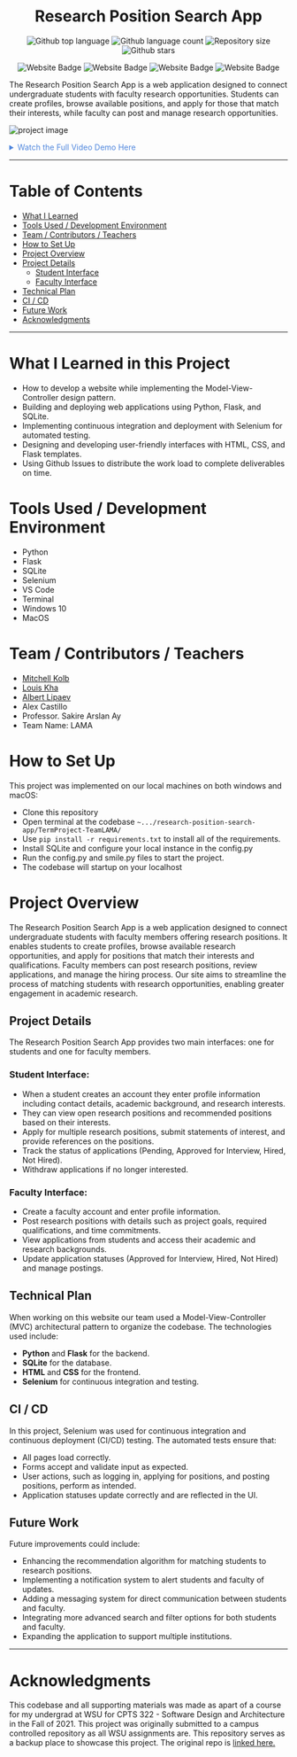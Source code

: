 
<h1 align="center">Research Position Search App</h1>

<p align="center">
  <img alt="Github top language" src="https://img.shields.io/github/languages/top/mitchellkolb/research-position-search-app?color=003B57">

  <img alt="Github language count" src="https://img.shields.io/github/languages/count/mitchellkolb/research-position-search-app?color=003B57">

  <img alt="Repository size" src="https://img.shields.io/github/repo-size/mitchellkolb/research-position-search-app?color=003B57">

  <img alt="Github stars" src="https://img.shields.io/github/stars/mitchellkolb/research-position-search-app?color=003B57" />
</p>

<p align="center">
<img
    src="https://img.shields.io/badge/Python-3776AB?style=for-the-badge&logo=Python&logoColor=white"
    alt="Website Badge" />
<img
    src="https://img.shields.io/badge/Flask-0078D6?style=for-the-badge&logo=flask&logoColor=white"
    alt="Website Badge" />
<img
    src="https://img.shields.io/badge/sqlite-003B57?style=for-the-badge&logo=sqlite&logoColor=white"
    alt="Website Badge" />
<img
    src="https://img.shields.io/badge/selenium-43B02A?style=for-the-badge&logo=selenium&logoColor=white"
    alt="Website Badge" />
</p>

The Research Position Search App is a web application designed to connect undergraduate students with faculty research opportunities. Students can create profiles, browse available positions, and apply for those that match their interests, while faculty can post and manage research opportunities.

![project image](resources/lama.gif)

<details>
<summary style="color:#5087dd">Watch the Full Video Demo Here</summary>

[![Full Video Demo Here](https://img.youtube.com/vi/XV8JiobX_7g/0.jpg)](https://www.youtube.com/watch?v=XV8JiobX_7g)

</details>

---


# Table of Contents
- [What I Learned](#what-i-learned-in-this-project)
- [Tools Used / Development Environment](#tools-used--development-environment)
- [Team / Contributors / Teachers](#team--contributors--teachers)
- [How to Set Up](#how-to-set-up)
- [Project Overview](#project-overview)
- [Project Details](#project-details)
   - [Student Interface](#student-interface)
   - [Faculty Interface](#faculty-interface)
- [Technical Plan](#technical-plan)
- [CI / CD](#ci--cd)
- [Future Work](#future-work)
- [Acknowledgments](#acknowledgments)

---

# What I Learned in this Project
- How to develop a website while implementing the Model-View-Controller design pattern.
- Building and deploying web applications using Python, Flask, and SQLite.
- Implementing continuous integration and deployment with Selenium for automated testing.
- Designing and developing user-friendly interfaces with HTML, CSS, and Flask templates.
- Using Github Issues to distribute the work load to complete deliverables on time.



# Tools Used / Development Environment
- Python
- Flask
- SQLite
- Selenium
- VS Code
- Terminal
- Windows 10
- MacOS





# Team / Contributors / Teachers
- [Mitchell Kolb](https://github.com/mitchellkolb)
- [Louis Kha](https://github.com/LouisKha)
- [Albert Lipaev](https://github.com/Endeavour-Innovations-Inc)
- Alex Castillo
- Professor. Sakire Arslan Ay
- Team Name: LAMA



# How to Set Up
This project was implemented on our local machines on both windows and macOS:
- Clone this repository 
- Open terminal at the codebase `~.../research-position-search-app/TermProject-TeamLAMA/`
- Use `pip install -r requirements.txt` to install all of the requirements.
- Install SQLite and configure your local instance in the config.py
- Run the config.py and smile.py files to start the project.
- The codebase will startup on your localhost






# Project Overview
The Research Position Search App is a web application designed to connect undergraduate students with faculty members offering research positions. It enables students to create profiles, browse available research opportunities, and apply for positions that match their interests and qualifications. Faculty members can post research positions, review applications, and manage the hiring process. Our site aims to streamline the process of matching students with research opportunities, enabling greater engagement in academic research.

## Project Details
The Research Position Search App provides two main interfaces: one for students and one for faculty members.

### Student Interface:
- When a student creates an account they enter profile information including contact details, academic background, and research interests.
- They can view open research positions and recommended positions based on their interests.
- Apply for multiple research positions, submit statements of interest, and provide references on the positions.
- Track the status of applications (Pending, Approved for Interview, Hired, Not Hired).
- Withdraw applications if no longer interested.

### Faculty Interface:
- Create a faculty account and enter profile information.
- Post research positions with details such as project goals, required qualifications, and time commitments.
- View applications from students and access their academic and research backgrounds.
- Update application statuses (Approved for Interview, Hired, Not Hired) and manage postings.

## Technical Plan
When working on this website our team used a Model-View-Controller (MVC) architectural pattern to organize the codebase. The technologies used include:
- **Python** and **Flask** for the backend.
- **SQLite** for the database.
- **HTML** and **CSS** for the frontend.
- **Selenium** for continuous integration and testing.


## CI / CD
In this project, Selenium was used for continuous integration and continuous deployment (CI/CD) testing. The automated tests ensure that:
- All pages load correctly.
- Forms accept and validate input as expected.
- User actions, such as logging in, applying for positions, and posting positions, perform as intended.
- Application statuses update correctly and are reflected in the UI.

## Future Work
Future improvements could include:
- Enhancing the recommendation algorithm for matching students to research positions.
- Implementing a notification system to alert students and faculty of updates.
- Adding a messaging system for direct communication between students and faculty.
- Integrating more advanced search and filter options for both students and faculty.
- Expanding the application to support multiple institutions.






--- 
# Acknowledgments
This codebase and all supporting materials was made as apart of a course for my undergrad at WSU for CPTS 322 - Software Design and Architecture in the Fall of 2021. This project was originally submitted to a campus controlled repository as all WSU assignments are. This repository serves as a backup place to showcase this project. The original repo is [linked here.](https://github.com/WSU-CptS322-Fall2021/TermProject-TeamLAMA/tree/iteration3)

